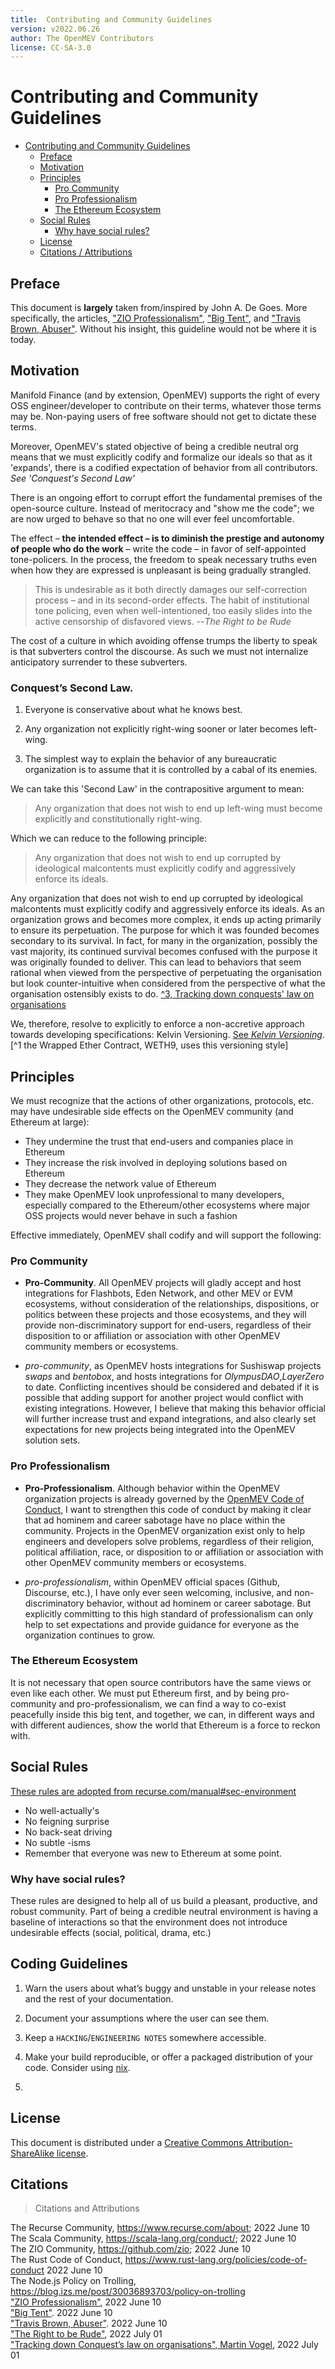 ```yaml
---
title:  Contributing and Community Guidelines
version: v2022.06.26
author: The OpenMEV Contributors
license: CC-SA-3.0
---
```


#  Contributing and Community Guidelines

- [Contributing and Community Guidelines](#contributing-and-community-guidelines)
  * [Preface](#preface)
  * [Motivation](#motivation)
  * [Principles](#principles)
    + [Pro Community](#pro-community)
    + [Pro Professionalism](#pro-professionalism)
    + [The Ethereum Ecosystem](#the-ethereum-ecosystem)
  * [Social Rules](#social-rules)
    + [Why have social rules?](#why-have-social-rules)
  * [License](#license)
  * [Citations / Attributions](#citations)

## Preface

This document is **largely** taken from/inspired by John A. De Goes. More specifically, the articles, ["ZIO Professionalism"](https://degoes.net/articles/zio-professionalism), ["Big Tent"](https://degoes.net/articles/big-tent), and ["Travis Brown, Abuser"](https://degoes.net/articles/travis-brown-abuser). Without his insight, this guideline would not be where it is today.

## Motivation

Manifold Finance (and by extension, OpenMEV) supports the right of every OSS engineer/developer to contribute on their terms, whatever those terms may be. Non-paying users of free software should not get to dictate these terms.

 Moreover, OpenMEV's stated objective of being a credible neutral org means that we must explicitly codify and formalize our ideals so that as it 'expands', there is a codified expectation of behavior from all contributors. *See 'Conquest's Second Law'*

 There is an ongoing effort to corrupt effort the fundamental premises of the open-source culture. Instead of meritocracy and "show me the code"; we are now urged to behave so that no one will ever feel uncomfortable.

 The effect – **the intended effect – is to diminish the prestige and autonomy of people who do the work** – write the code – in favor of self-appointed tone-policers. In the process, the freedom to speak necessary truths even when how they are expressed is unpleasant is being gradually strangled.

 > This is undesirable as it both directly damages our self-correction process – and in its second-order effects. The habit of institutional tone policing, even when well-intentioned, too easily slides into the active censorship of disfavored views.  --*The Right to be Rude*

 The cost of a culture in which avoiding offense trumps the liberty to speak is that subverters control the discourse. As such we must not internalize anticipatory surrender to these subverters.

### Conquest’s Second Law.

1. Everyone is conservative about what he knows best.

2. Any organization not explicitly right-wing sooner or later becomes left-wing.

3. The simplest way to explain the behavior of any bureaucratic organization is to assume that it is controlled by a cabal of its enemies.

We can take this 'Second Law' in the contrapositive argument to mean:

> Any organization that does not wish to end up left-wing must become explicitly and constitutionally right-wing.

Which we can reduce to the following principle:

> Any organization that does not wish to end up corrupted by ideological malcontents must explicitly codify and aggressively enforce its ideals.

Any organization that does not wish to end up corrupted by ideological malcontents must explicitly codify and aggressively enforce its ideals.
As an organization grows and becomes more complex, it ends up acting primarily to ensure its perpetuation. The purpose for which it was founded becomes secondary to its survival. In fact, for many in the organization, possibly the vast majority, its continued survival becomes confused with the purpose it was originally founded to deliver. This can lead to behaviors that seem rational when viewed from the perspective of perpetuating the organisation but look counter-intuitive when considered from the perspective of what the organisation ostensibly exists to do. [^3, Tracking down conquests' law on organisations](https://vogelwakefield.com/2018/12/tracking-down-conquests-law-on-organisations/)

We, therefore, resolve to explicitly to enforce a non-accretive approach towards developing specifications: Kelvin Versioning. [See *Kelvin Versioning*](https://jtobin.io/kelvin-versioning).[^1 the Wrapped Ether Contract, WETH9, uses this versioning style]

## Principles

We must recognize that the actions of other organizations, protocols, etc. may have undesirable side effects on the OpenMEV community (and Ethereum at large):

-   They undermine the trust that end-users and companies place in Ethereum   
-   They increase the risk involved in deploying solutions based on Ethereum   
-   They decrease the network value of Ethereum   
-   They make OpenMEV look unprofessional to many developers, especially compared to the Ethereum/other ecosystems where major OSS projects would never behave in such a fashion   

Effective immediately, OpenMEV shall codify and will support the following:

### Pro Community

-   **Pro-Community**. All OpenMEV projects will gladly accept and host integrations for Flashbots, Eden Network, and other MEV or EVM ecosystems, without consideration of the relationships, dispositions, or politics between these projects and those ecosystems, and they will provide non-discriminatory support for end-users, regardless of their disposition to or affiliation or association with other OpenMEV community members or ecosystems.

- _pro-community_, as OpenMEV hosts integrations for Sushiswap projects _swaps_ and _bentobox_, and hosts integrations for _OlympusDAO_,_LayerZero_ to date. Conflicting incentives should be considered and debated if it is possible that adding support for another project would conflict with existing integrations. However, I believe that making this behavior official will further increase trust and expand integrations, and also clearly set expectations for new projects being integrated into the OpenMEV solution sets.

### Pro Professionalism 

-   **Pro-Professionalism**. Although behavior within the OpenMEV organization projects is already governed by the [OpenMEV Code of Conduct](#), I want to strengthen this code of conduct by making it clear that ad hominem and career sabotage have no place within the community. Projects in the OpenMEV organization exist only to help engineers and developers solve problems, regardless of their religion, political affiliation, race, or disposition to or affiliation or association with other OpenMEV community members or ecosystems.

- _pro-professionalism_, within OpenMEV official spaces (Github, Discourse, etc.), I have only ever seen welcoming, inclusive, and non-discriminatory behavior, without ad hominem or career sabotage. But explicitly committing to this high standard of professionalism can only help to set expectations and provide guidance for everyone as the organization continues to grow.

### The Ethereum Ecosystem 

It is not necessary that open source contributors have the same views or even like each other. We must put Ethereum first, and by being pro-community and pro-professionalism, we can find a way to co-exist peacefully inside this big tent, and together, we can, in different ways and with different audiences, show the world that Ethereum is a force to reckon with.

## Social Rules

[These rules are adopted from recurse.com/manual#sec-environment](https://www.recurse.com/manual#sec-environment)

- No well-actually's
- No feigning surprise
- No back-seat driving
- No subtle -isms
- Remember that everyone was new to Ethereum at some point.

### Why have social rules?

These rules are designed to help all of us build a pleasant, productive, and robust community. Part of being a credible neutral environment is having a baseline of interactions so that the environment does not introduce undesirable effects (social, political, drama, etc.)

## Coding Guidelines

1. Warn the users about what’s buggy and unstable in your release notes and the rest of your documentation.

2. Document your assumptions where the user can see them.

3. Keep a `HACKING`/`ENGINEERING NOTES` somewhere accessible. 

4. Make your build reproducible, or offer a packaged distribution of your code. Consider using [nix](https://nixos.org). 

5. 

## License

This document is distributed under a [Creative Commons Attribution-ShareAlike license](https://creativecommons.org/licenses/by-sa/3.0/).


## Citations

> Citations and Attributions

The Recurse Community, https://www.recurse.com/about; 2022 June 10 <br />
The Scala Community, https://scala-lang.org/conduct/; 2022 June 10 <br />
The ZIO Community, https://github.com/zio;  2022 June 10 <br />
The Rust Code of Conduct, https://www.rust-lang.org/policies/code-of-conduct  2022 June 10 <br />
The Node.js Policy on Trolling, https://blog.izs.me/post/30036893703/policy-on-trolling <br />
["ZIO Professionalism"](https://degoes.net/articles/zio-professionalism),  2022 June 10 <br />
["Big Tent"](https://degoes.net/articles/big-tent).  2022 June 10 <br />
["Travis Brown, Abuser"](https://degoes.net/articles/travis-brown-abuser).  2022 June 10 <br />
["The Right to be Rude"](http://esr.ibiblio.org/?p=8609), 2022 July 01 <br />
["Tracking down Conquest’s law on organisations", Martin Vogel](https://vogelwakefield.com/2018/12/tracking-down-conquests-law-on-organisations/), 2022 July 01 <br />